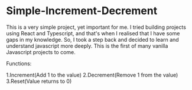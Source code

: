 # Simple-Increment-Decrement
This is a very simple project, yet important for me.
I tried building projects using React and Typescript, and that's when I realised that I have some gaps in my knowledge.
So, I took a step back and decided to learn and understand javascript more deeply.
This is the first of many vanilla Javascript projects to come.

Functions:

1.Increment(Add 1 to the value)
2.Decrement(Remove 1 from the value)
3.Reset(Value returns to 0)


